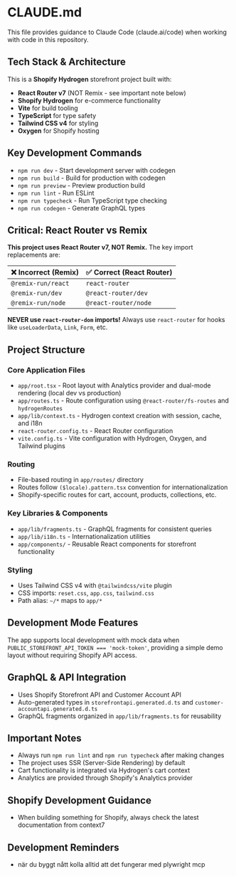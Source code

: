# CLAUDE.md

This file provides guidance to Claude Code (claude.ai/code) when working with code in this repository.

## Tech Stack & Architecture

This is a **Shopify Hydrogen** storefront project built with:
- **React Router v7** (NOT Remix - see important note below)
- **Shopify Hydrogen** for e-commerce functionality
- **Vite** for build tooling
- **TypeScript** for type safety
- **Tailwind CSS v4** for styling
- **Oxygen** for Shopify hosting

## Key Development Commands

- `npm run dev` - Start development server with codegen
- `npm run build` - Build for production with codegen
- `npm run preview` - Preview production build
- `npm run lint` - Run ESLint
- `npm run typecheck` - Run TypeScript type checking
- `npm run codegen` - Generate GraphQL types

## Critical: React Router vs Remix

**This project uses React Router v7, NOT Remix.** The key import replacements are:

| ❌ Incorrect (Remix) | ✅ Correct (React Router) |
|---------------------|-------------------------|
| `@remix-run/react` | `react-router` |
| `@remix-run/dev` | `@react-router/dev` |
| `@remix-run/node` | `@react-router/node` |

**NEVER use `react-router-dom` imports!** Always use `react-router` for hooks like `useLoaderData`, `Link`, `Form`, etc.

## Project Structure

### Core Application Files
- `app/root.tsx` - Root layout with Analytics provider and dual-mode rendering (local dev vs production)
- `app/routes.ts` - Route configuration using `@react-router/fs-routes` and `hydrogenRoutes`
- `app/lib/context.ts` - Hydrogen context creation with session, cache, and i18n
- `react-router.config.ts` - React Router configuration
- `vite.config.ts` - Vite configuration with Hydrogen, Oxygen, and Tailwind plugins

### Routing
- File-based routing in `app/routes/` directory
- Routes follow `($locale).pattern.tsx` convention for internationalization
- Shopify-specific routes for cart, account, products, collections, etc.

### Key Libraries & Components
- `app/lib/fragments.ts` - GraphQL fragments for consistent queries
- `app/lib/i18n.ts` - Internationalization utilities
- `app/components/` - Reusable React components for storefront functionality

### Styling
- Uses Tailwind CSS v4 with `@tailwindcss/vite` plugin
- CSS imports: `reset.css`, `app.css`, `tailwind.css`
- Path alias: `~/*` maps to `app/*`

## Development Mode Features

The app supports local development with mock data when `PUBLIC_STOREFRONT_API_TOKEN === 'mock-token'`, providing a simple demo layout without requiring Shopify API access.

## GraphQL & API Integration

- Uses Shopify Storefront API and Customer Account API
- Auto-generated types in `storefrontapi.generated.d.ts` and `customer-accountapi.generated.d.ts`
- GraphQL fragments organized in `app/lib/fragments.ts` for reusability

## Important Notes

- Always run `npm run lint` and `npm run typecheck` after making changes
- The project uses SSR (Server-Side Rendering) by default
- Cart functionality is integrated via Hydrogen's cart context
- Analytics are provided through Shopify's Analytics provider

## Shopify Development Guidance

- When building something for Shopify, always check the latest documentation from context7

## Development Reminders

- när du byggt nått kolla alltid att det fungerar med plywright mcp